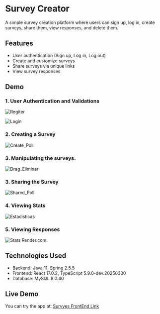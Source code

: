 # Survey Creator

A simple survey creation platform where users can sign up, log in, create surveys, share them, view responses, and delete them.

## Features

- User authentication (Sign up, Log in, Log out)
- Create and customize surveys
- Share surveys via unique links
- View survey responses

## Demo

### 1. User Authentication and Validations
<!-- Add a GIF demonstrating user registration and login -->
![Regiter](https://github.com/user-attachments/assets/78795bff-113d-4034-b3c1-81a47908ac24)

![Login](https://github.com/user-attachments/assets/99270252-1c5e-4939-902f-cb108e040dc1)


### 2. Creating a Survey
<!-- Add a GIF showing the process of creating a survey -->
![Create_Poll](https://github.com/user-attachments/assets/c3ce8976-dfce-4d00-bdb1-800016ebbc75)


### 3. Manipulating the surveys.
![Drag_Eliminar](https://github.com/user-attachments/assets/e0ccf609-7e00-4371-8b33-a2fe65290faf)


### 3. Sharing the Survey
<!-- Add a GIF displaying how a user can share their survey -->
![Shared_Poll](https://github.com/user-attachments/assets/cf399542-2ff4-4414-9bc8-64c7365aac4e)


### 4. Viewing Stats
![Estadisticas](https://github.com/user-attachments/assets/04be0c41-00ef-4c67-b213-7b778c09f798)


### 5. Viewing Responses
<!-- Add a GIF that demonstrates how users can view responses -->
![Stats](https://github.com/user-attachments/assets/2c6a4c73-7373-4803-ae5b-3173d417b49b) Render.com.


## Technologies Used

- Backend: Java 11, Spring 2.5.5
- Frontend: React 17.0.2, TypeScript 5.9.0-dev.20250330
- Database: MySQL 8.0.40

## Live Demo

You can try the app at: [Survyes FrontEnd Link](https://surveysfrontend.onrender.com)
